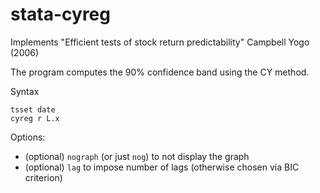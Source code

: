 # stata-cyreg
Implements "Efficient tests of stock return predictability" Campbell Yogo (2006)

The program computes the 90% confidence band using the CY method.

Syntax
```
tsset date
cyreg r L.x
```

Options:
- (optional) `nograph` (or just `nog`) to not display the graph
- (optional) `lag` to impose number of lags (otherwise chosen via BIC criterion)
